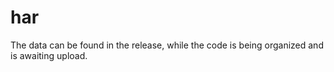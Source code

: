 # har
The data can be found in the release, while the code is being organized and is awaiting upload.
